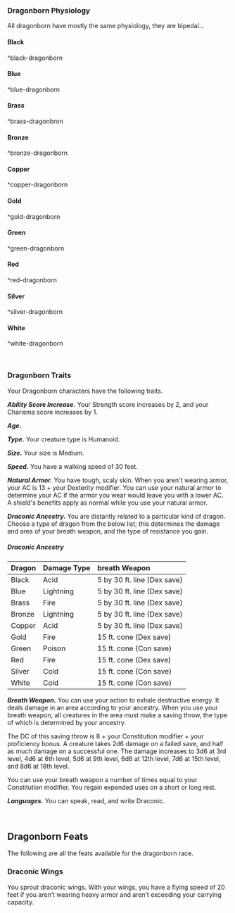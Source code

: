 
### Dragonborn Physiology
All dragonborn have mostly the same physiology, they are bipedal...

#### Black
^black-dragonborn

#### Blue
^blue-dragonborn

#### Brass
^brass-dragonbron

#### Bronze
^bronze-dragonborn

#### Copper
^copper-dragonborn

#### Gold
^gold-dragonborn

#### Green
^green-dragonborn

#### Red
^red-dragonborn

#### Silver
^silver-dragonborn

#### White  
^white-dragonborn

<br>

### Dragonborn Traits
Your Dragonborn characters have the following traits.

***Ability Score Increase.***
Your Strength score increases by 2, and your Charisma score increases by 1.

***Age.***


***Type.***
Your creature type is Humanoid.

***Size.***
Your size is Medium.

***Speed.***
You have a walking speed of 30 feet.

***Natural Armor.***
You have tough, scaly skin. When you aren't wearing armor, your AC is 13 + your Dexterity modifier. You can use your natural armor to determine your AC if the armor you wear would leave you with a lower AC. A shield's benefits apply as normal while you use your natural armor.

***Draconic Ancestry.***
You are distantly related to a particular kind of dragon. Choose a type of dragon from the below list; this determines the damage and area of your breath weapon, and the type of resistance you gain.

##### Draconic Ancestry
| Dragon | Damage Type | breath Weapon               |
|:-------|:------------|:----------------------------|
| Black  | Acid        | 5 by 30 ft. line (Dex save) |
| Blue   | Lightning   | 5 by 30 ft. line (Dex save) |
| Brass  | Fire        | 5 by 30 ft. line (Dex save) |
| Bronze | Lightning   | 5 by 30 ft. line (Dex save) |
| Copper | Acid        | 5 by 30 ft. line (Dex save) |
| Gold   | Fire        | 15 ft. cone (Dex save)      |
| Green  | Poison      | 15 ft. cone (Con save)      |
| Red    | Fire        | 15 ft. cone (Dex save)      |
| Silver | Cold        | 15 ft. cone (Con save)      |
| White  | Cold        | 15 ft. cone (Con save)      |

***Breath Weapon.***
You can use your action to exhale destructive energy. It deals damage in an area according to your ancestry. When you use your breath weapon, all creatures in the area must make a saving throw, the type of which is determined by your ancestry.

The DC of this saving throw is 8 + your Constitution modifier + your proficiency bonus. A creature takes 2d6 damage on a failed save, and half as much damage on a successful one. The damage increases to 3d6 at 3rd level, 4d6 at 6th level, 5d6 at 9th level, 6d6 at 12th level, 7d6 at 15th level, and 8d6 at 18th level.

You can use your breath weapon a number of times equal to your Constitution modifier. You regain expended uses on a short or long rest.

***Languages.***
You can speak, read, and write Draconic.

<br>

## Dragonborn Feats
The following are all the feats available for the dragonborn race.

### Draconic Wings
You sprout draconic wings. With your wings, you have a flying speed of 20 feet if you aren’t wearing heavy armor and aren’t exceeding your carrying capacity.